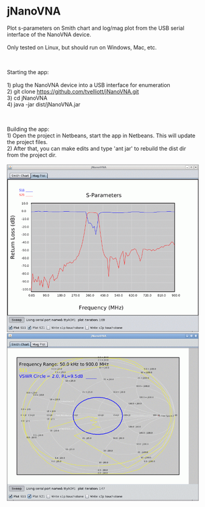 # jNanoVNA
Plot s-parameters on Smith chart and log/mag plot from the USB serial interface of the NanoVNA device.
<BR>
<BR>
Only tested on Linux, but should run on Windows, Mac, etc.
<BR><BR>

<BR>Starting the app:
<BR>
<BR>1) plug the NanoVNA device into a USB interface for enumeration
<BR>2) git clone https://github.com/tvelliott/jNanoVNA.git
<BR>3) cd jNanoVNA
<BR>4) java -jar dist/jNanoVNA.jar 

<BR>
<BR>Building the app:
<BR>1) Open the project in Netbeans, start the app in Netbeans. This will update the project files.
<BR>2) After that, you can make edits and type 'ant jar' to rebuild the dist dir from the project dir.
<BR>   
<BR>
<img src="https://github.com/tvelliott/jNanoVNA/blob/master/images/jnanovna_bandpass_mag.png">
<BR>   
<img src="https://github.com/tvelliott/jNanoVNA/blob/master/images/jnanovna_bandpass_smith.png">

